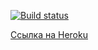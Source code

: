 [![Build status](https://ci.appveyor.com/api/projects/status/4c1n2fd9kh3oeqfh?svg=true)](https://ci.appveyor.com/project/ADeoZ/ahj-http-1-frontend)

[Ссылка на Heroku](https://ahj-http-1.herokuapp.com/)
